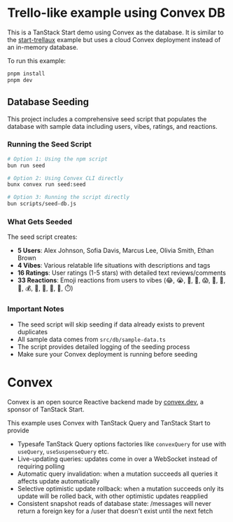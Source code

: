 # Trello-like example using Convex DB

This is a TanStack Start demo using Convex as the database.
It is similar to the [start-trellaux](https://github.com/TanStack/router/tree/main/examples/react/start-trellaux) example but uses a cloud Convex deployment instead of an in-memory database.

To run this example:

```sh
pnpm install
pnpm dev
```

## Database Seeding

This project includes a comprehensive seed script that populates the database with sample data including users, vibes, ratings, and reactions.

### Running the Seed Script

```sh
# Option 1: Using the npm script
bun run seed

# Option 2: Using Convex CLI directly
bunx convex run seed:seed

# Option 3: Running the script directly
bun scripts/seed-db.js
```

### What Gets Seeded

The seed script creates:
- **5 Users**: Alex Johnson, Sofia Davis, Marcus Lee, Olivia Smith, Ethan Brown
- **4 Vibes**: Various relatable life situations with descriptions and tags
- **16 Ratings**: User ratings (1-5 stars) with detailed text reviews/comments
- **33 Reactions**: Emoji reactions from users to vibes (😂, 😭, 💯, 👀, 😱, 🚽, 🔦, 🤑, 💰, 🎉, 👖, 😬, 🙈, ⏱️)

### Important Notes

- The seed script will skip seeding if data already exists to prevent duplicates
- All sample data comes from `src/db/sample-data.ts`
- The script provides detailed logging of the seeding process
- Make sure your Convex deployment is running before seeding

# Convex

Convex is an open source Reactive backend made by [convex.dev](https://convex.dev/?utm_source=tanstack), a sponsor of TanStack Start.

This example uses Convex with TanStack Query and TanStack Start to provide

- Typesafe TanStack Query options factories like `convexQuery` for use with `useQuery`, `useSuspenseQuery` etc.
- Live-updating queries: updates come in over a WebSocket instead of requiring polling
- Automatic query invalidation: when a mutation succeeds all queries it affects update automatically
- Selective optimistic update rollback: when a mutation succeeds only its update will be rolled back, with other optimistic updates reapplied
- Consistent snapshot reads of database state: /messages will never return a foreign key for a /user that doesn't exist until the next fetch
